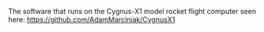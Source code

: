 The software that runs on the Cygnus-X1 model rocket flight computer seen here:  https://github.com/AdamMarciniak/CygnusX1
